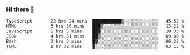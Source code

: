 ### Hi there 👋

<!--START_SECTION:waka-->

```text
TypeScript       22 hrs 24 mins  ███████████▒░░░░░░░░░░░░░   45.52 %
HTML             6 hrs 30 mins   ███▒░░░░░░░░░░░░░░░░░░░░░   13.22 %
JavaScript       5 hrs 5 mins    ██▓░░░░░░░░░░░░░░░░░░░░░░   10.35 %
JSON             4 hrs 51 mins   ██▒░░░░░░░░░░░░░░░░░░░░░░   09.86 %
Bash             3 hrs 3 mins    █▓░░░░░░░░░░░░░░░░░░░░░░░   06.22 %
TOML             1 hr 32 mins    ▓░░░░░░░░░░░░░░░░░░░░░░░░   03.13 %
```

<!--END_SECTION:waka-->

<!--
**arlenxuzj/arlenxuzj** is a ✨ _special_ ✨ repository because its `README.md` (this file) appears on your GitHub profile.

Here are some ideas to get you started:

- 🔭 I’m currently working on ...
- 🌱 I’m currently learning ...
- 👯 I’m looking to collaborate on ...
- 🤔 I’m looking for help with ...
- 💬 Ask me about ...
- 📫 How to reach me: ...
- 😄 Pronouns: ...
- ⚡ Fun fact: ...
-->
